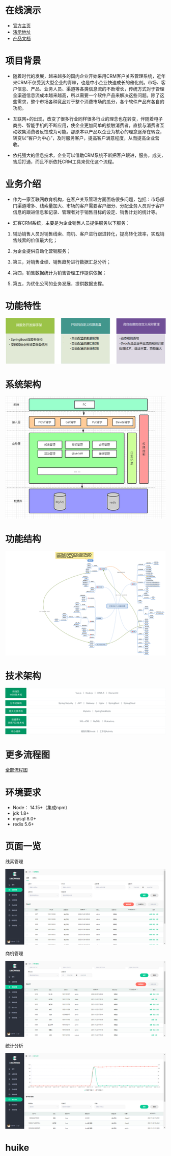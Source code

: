 
**在线演示**
=========================
- [官方主页](https://pip.itcast.cn/java-hk)
- [演示地址](http://huike-crm.itheima.net/#/login)
- [产品文档](https://app.mockplus.cn/s/J75ri9TemI9U)

**项目背景**
=========================

- 随着时代的发展，越来越多的国内企业开始采用CRM客户关系管理系统，近年来CRM不仅受到大型企业的青睐，也是中小企业快速成长的催化剂。市场、客户信息、产品、业务人员、渠道等各类信息流的不断增长，传统方式对于管理全渠道信息流成本越来越高，所以需要一个软件产品来解决这些问题。除了这些需求，整个市场各种竞品对于整个消费市场的瓜分，各个软件产品有各自的功能。

- 互联网+的出现，改变了很多行业同样很多行业的理念也在转变，伴随着电子商务、智能手机的不断应用，使企业更加简单的接触消费者，直接与消费者互动收集消费者反馈成为可能。那原本以产品以企业为核心的理念逐渐在转变，转变以“客户为中心”，及时服务客户，提高客户满意程度，从而提高企业营收。

- 依托强大的信息技术，企业可以借助CRM系统不断把客户跟进，服务，成交，售后打通，而且不断依托CRM工具来优化这个流程。

# 业务介绍

- 作为一家互联网教育机构，在客户关系管理方面面临很多问题，包括：市场部门渠道增多、线索量加大、市场的客户需要客户细分、分配业务人员对于客户信息的跟进信息和记录、管理者对于销售目标的设定、销售计划的统计等。


- 汇客CRM系统，主要是为企业销售人员提供服务以下服务：


1. 辅助销售人员对销售线索、商机、客户进行跟进转化，提高转化效率，实现销售线索的价值最大化；

2. 为企业提供自动化营销服务；

3. 第三，对销售业绩、销售趋势进行数据汇总分析；

4. 第四，销售数据统计为销售管理工作提供依据；

5. 第五，为优化公司的业务发展，提供数据支撑。


# 功能特性

![](docs/img/功能特色.png)

系统架构
=========================
![](docs/img/crm-framework.png)

功能结构
=========================
![](docs/img/功能结构图.png)

技术架构
=========================
![](docs/img/技术架构.png)

更多流程图
=========================
[全部流程图](docs/img/流程图)

环境要求
=========================
- Node： 14.15+（集成npm）
- jdk 1.8+
- mysql 8.0+
- redis 5.6+

页面一览
=========================

线索管理

![](docs/img/页面/线索管理.png)

商机管理

![](docs/img/页面/商机管理.png)

统计分析

![](docs/img/页面/统计分析.png)

# huike

